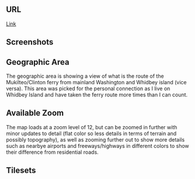 ## URL
<a href="file:///C:/Users/alyss/OneDrive/Desktop/Workspace/tilesandcolors/index.html">Link</a>

## Screenshots

## Geographic Area
The geographic area is showing a view of what is the route of the Mukilteo/Clinton ferry from mainland Washington and Whidbey island (vice versa). This area was picked for the personal connection as I live on Whidbey Island and have taken the ferry route more times than I can count.

## Available Zoom
The map loads at a zoom level of 12, but can be zoomed in further with minor updates to detail (flat color so less details in terms of terrain and possibly topography), as well as zooming further out to show more details such as nearbye airports and freeways/highways in different colors to show their difference from residential roads.

## Tilesets
